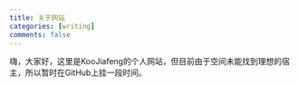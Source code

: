 ```yaml
---
title: 关于网站
categories: [writing]
comments: false
---
```

嗨，大家好，这里是KooJiafeng的个人网站，但目前由于空间未能找到理想的宿主，所以暂时在GitHub上挂一段时间。